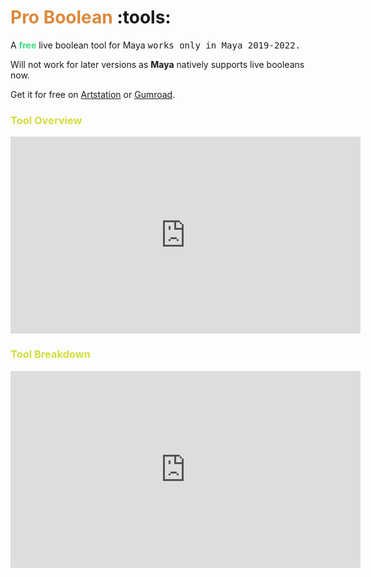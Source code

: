 # **<span style="color:rgb(221, 137, 59);">Pro Boolean</span>** :tools:

A <span style="color:rgb(59, 221, 127);">**free**</span> live boolean tool for Maya <kbd>works only in Maya 2019-2022.</kbd>

Will not work for later versions as **Maya** natively supports live booleans now.

Get it for free on [Artstation](https://www.artstation.com/michailisaakidis/store?tab=digital_product) or [Gumroad](https://mike3d.gumroad.com/).

### **<span style="color:rgb(210, 221, 59);">Tool Overview</span>**
<iframe width="560" height="315" src="https://www.youtube.com/embed/IEQxmnrW1xo" title="YouTube video player" frameborder="0" allow="accelerometer; autoplay; clipboard-write; encrypted-media; gyroscope; picture-in-picture" allowfullscreen></iframe>

### **<span style="color:rgb(210, 221, 59);">Tool Breakdown</span>**

<iframe width="560" height="315" 
        src="https://www.youtube.com/embed/xiu5AmujR9c" 
        title="YouTube video player" 
        frameborder="0" 
        allow="accelerometer; autoplay; clipboard-write; encrypted-media; gyroscope; picture-in-picture" 
        allowfullscreen>
</iframe>
